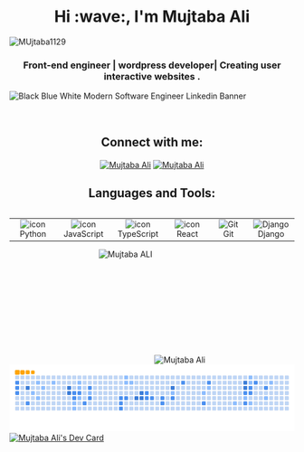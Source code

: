 

<h1 align="center">Hi :wave:, I'm Mujtaba Ali</h1>
<p align="left"> <img src="https://komarev.com/ghpvc/?username=MUjtaba1129&label=Profile%20views&color=0e75b6&style=flat" alt="MUjtaba1129" /> </p>
<h3 align="center">Front-end engineer | wordpress developer| Creating user interactive websites .</h3>

![Black Blue White Modern Software Engineer Linkedin Banner](https://github.com/user-attachments/assets/ba6a42b8-6a33-4535-b394-e8dac7d5d426)

<img src="
" alt="">
 
<h2 align="center">Connect with me:</h2>
<p align="center">
  <a href="https:// target="blank"><img align="center" src="https://raw.githubusercontent.com/rahuldkjain/github-profile-readme-generator/master/src/images/icons/Social/instagram.svg" alt="Mujtaba Ali" height="30" width="40" /></a>
  <a href="https://www.linkedin.com/in/mujtabaali1129 target="blank"><img align="center" src="https://raw.githubusercontent.com/rahuldkjain/github-profile-readme-generator/master/src/images/icons/Social/linked-in-alt.svg" alt="Mujtaba Ali" height="30" width="40" /></a>
</p>

<h2 align="center">Languages and Tools:</h2>
<div style="display: flex; align-items: flex-start; align: center">
<table align="center">
  <tr>
    <td align="center" width="96">
        <img src="https://techstack-generator.vercel.app/python-icon.svg" alt="icon" width="65" height="65" />
      <br>Python
    </td>
    <td align="center" width="96">
        <img src="https://techstack-generator.vercel.app/js-icon.svg" alt="icon" width="65" height="65" />
      <br>JavaScript
    </td>
    <td align="center" width="96">
        <img src="https://techstack-generator.vercel.app/ts-icon.svg" alt="icon" width="65" height="65" />
      <br>TypeScript
    </td>
    <td align="center" width="96">
        <img src="https://techstack-generator.vercel.app/react-icon.svg" alt="icon" width="65" height="65" />
      <br>React
    </td>
    <td align="center" width="96">
        <img src="https://techstack-generator.vercel.app/github-icon.svg" width="65" height="65" alt="Git" />
      <br>Git
    </td>
    <td align="center" width="96">
        <img src="https://techstack-generator.vercel.app/django-icon.svg" width="65" height="65" alt="Django" />
      <br>Django
    </td>
  
 </tr>
</table>
</div>
<div style="text-align: center;">
  <div style="display: inline-block; height: 100%;">
    <picture>
      <source media="(prefers-color-scheme: dark)" srcset="https://github-readme-stats.vercel.app/api/top-langs?username=MUjtaba1129&show_icons=true&theme=dracula&locale=en&layout=compact" />
      <source media="(prefers-color-scheme: light)" srcset="https://github-readme-stats.vercel.app/api/top-langs?username=MUjtaba1129&show_icons=true&locale=en&layout=compact" />
      <img align="left" src="https://github-readme-stats.vercel.app/api/top-langs?username=MUjtaba1129&show_icons=true&theme=dracula&locale=en&layout=compact" alt="Mujtaba ALI" style="height: 200px;" />
    </picture>
  </div>
  <div style="display: inline-block; height: 100%;">
    <picture>
      <source media="(prefers-color-scheme: dark)" srcset="https://github-readme-stats.vercel.app/api?username=MUjtaba1129&show_icons=true&theme=dracula&locale=en" />
      <source media="(prefers-color-scheme: light)" srcset="https://github-readme-stats.vercel.app/api?username=MUjtaba1129&show_icons=true&locale=en" />
      <img align="center" src="https://github-readme-stats.vercel.app/api?username=MUjtaba1129&show_icons=true&theme=dracula&locale=en" alt="Mujtaba Ali" style="height: 200px;" />
    </picture>
  </div>
</div>

<div style="text-align: center;">
  <picture>
    <source media="(prefers-color-scheme: dark)" srcset="https://github.com/otaviossousa/otaviossousa/blob/output/github-snake-dark.svg" />
    <source media="(prefers-color-scheme: light)" srcset="https://github.com/otaviossousa/otaviossousa/blob/output/github-snake.svg" />
    <img alt="github-snake" src="https://github.com/otaviossousa/otaviossousa/blob/output/ocean.gif" />
  </picture>

</div>
<a href="https://app.daily.dev/mujtaba1129"><img src="https://api.daily.dev/devcards/v2/fuU0TvOHh1h3BVkhDKfrh.png?type=wide&r=x0i" width="652" alt="Mujtaba Ali's Dev Card"/></a>
